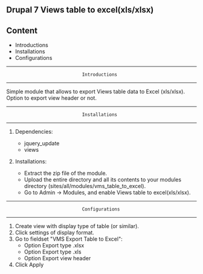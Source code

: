 Drupal 7 Views table to excel(xls/xlsx)
---------------------
Content
---------------------
 * Introductions
 * Installations
 * Configurations
 
--------------------------------------------------------------------------------
                                Introductions
--------------------------------------------------------------------------------
Simple module that allows to export Views table data to Excel (xls/xlsx).
Option to export view header or not.

--------------------------------------------------------------------------------
                                Installations
--------------------------------------------------------------------------------
1. Dependencies:
    - jquery_update
    - views
    
2. Installations:
    - Extract the zip file of the module.
    - Upload the entire directory and all its contents to your modules directory (sites/all/modules/vms_table_to_excel).
    - Go to Admin -> Modules, and enable Views table to excel(xls/xlsx).

--------------------------------------------------------------------------------
                                Configurations
--------------------------------------------------------------------------------
1. Create view with display type of table (or similar).
2. Click settings of display format.
3. Go to fieldset "VMS Export Table to Excel":
    - Option Export type .xlsx
    - Option Export type .xls
    - Option Export view header
4. Click Apply 
